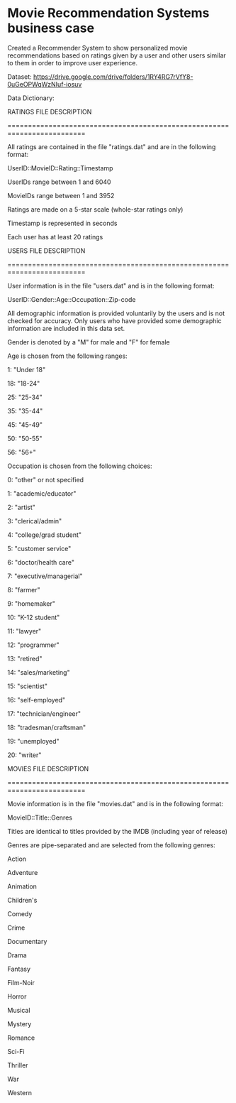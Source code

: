 # Movie Recommendation Systems business case
Created a Recommender System to show personalized movie recommendations based on ratings given by a user and other users similar to them in order to improve user experience.

Dataset: https://drive.google.com/drive/folders/1RY4RG7rVfY8-0uGeOPWqWzNIuf-iosuv

Data Dictionary:

RATINGS FILE DESCRIPTION

=========================================================================

All ratings are contained in the file "ratings.dat" and are in the following format:

UserID::MovieID::Rating::Timestamp

UserIDs range between 1 and 6040

MovieIDs range between 1 and 3952

Ratings are made on a 5-star scale (whole-star ratings only)

Timestamp is represented in seconds

Each user has at least 20 ratings

USERS FILE DESCRIPTION

=========================================================================

User information is in the file "users.dat" and is in the following format:

UserID::Gender::Age::Occupation::Zip-code

All demographic information is provided voluntarily by the users and is not checked for accuracy.
Only users who have provided some demographic information are included in this data set.

Gender is denoted by a "M" for male and "F" for female

Age is chosen from the following ranges:

1: "Under 18"

18: "18-24"

25: "25-34"

35: "35-44"

45: "45-49"

50: "50-55"

56: "56+"

Occupation is chosen from the following choices:

0: "other" or not specified

1: "academic/educator"

2: "artist"

3: "clerical/admin"

4: "college/grad student"

5: "customer service"

6: "doctor/health care"

7: "executive/managerial"

8: "farmer"

9: "homemaker"

10: "K-12 student"

11: "lawyer"

12: "programmer"

13: "retired"

14: "sales/marketing"

15: "scientist"

16: "self-employed"

17: "technician/engineer"

18: "tradesman/craftsman"

19: "unemployed"

20: "writer"

MOVIES FILE DESCRIPTION

=========================================================================

Movie information is in the file "movies.dat" and is in the following format:

MovieID::Title::Genres

Titles are identical to titles provided by the IMDB (including year of release)

Genres are pipe-separated and are selected from the following genres:

Action

Adventure

Animation

Children's

Comedy

Crime

Documentary

Drama

Fantasy

Film-Noir

Horror

Musical

Mystery

Romance

Sci-Fi

Thriller

War

Western
